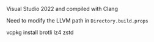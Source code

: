 Visual Studio 2022 and compiled with Clang

Need to modify the LLVM path in `Directory.build.props`

vcpkg install brotli lz4 zstd
